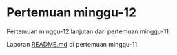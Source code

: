 # Pertemuan minggu-12

Pertemuan minggu-12 lanjutan dari pertemuan minggu-11. 

Laporan [README.md](https://github.com/arifplankton/tcclanjut/tree/master/minggu-11) di pertemuan minggu-11

